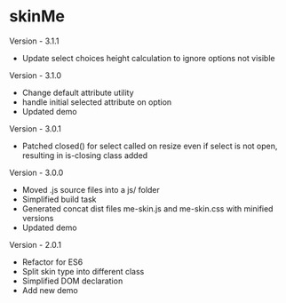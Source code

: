 skinMe
========

Version - 3.1.1
- Update select choices height calculation to ignore options not visible

Version - 3.1.0
- Change default attribute utility
- handle initial selected attribute on option
- Updated demo

Version - 3.0.1
- Patched closed() for select called on resize even if select is not open, resulting in is-closing class added

Version - 3.0.0
- Moved .js source files into a js/ folder
- Simplified build task
- Generated concat dist files me-skin.js and me-skin.css with minified versions
- Updated demo

Version - 2.0.1
- Refactor for ES6
- Split skin type into different class
- Simplified DOM declaration 
- Add new demo